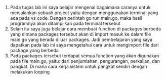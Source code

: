 1. Pada tugas lab ini saya belajar mengenai bagaimana caranya untuk menjalankan sebuah project yaitu dengan menggunakan terminal yang ada pada vs code. Dengan perintah go run main.go, maka hasil programnya akan ditampilkan pada terminal tersebut
2. Selain itu saya juga belajar cara membuat function di packages berbeda yang dimana packages tersebut akan di import masuk ke dalam file main.go yang berada diluar packages. Jadi pembelajaran yang saya dapatkan pada lab ini saya mengetahui cara untuk mengimport file dari package yang berbeda
3. Pada packages tersebut terdapat semua function yang akan digunakan pada file main.go, yaitu: dari penjumlahan, pengurangan, perkalian, dan pangkat. Di mana cara kerja sistem untuk pangkat sendiri dengan melakukan looping
